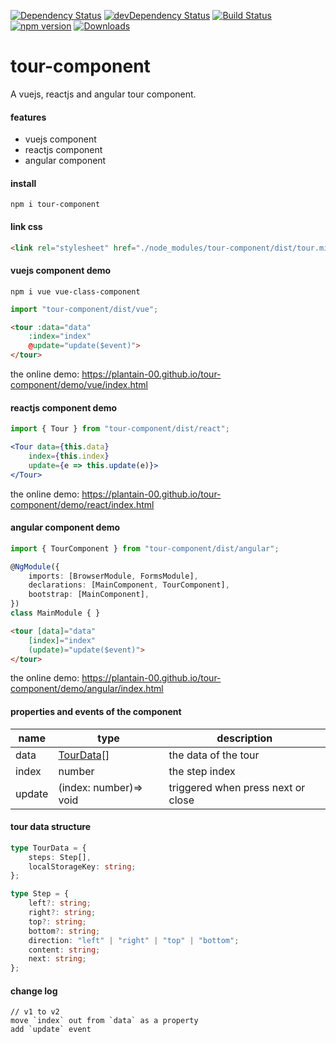 [![Dependency Status](https://david-dm.org/plantain-00/tour-component.svg)](https://david-dm.org/plantain-00/tour-component)
[![devDependency Status](https://david-dm.org/plantain-00/tour-component/dev-status.svg)](https://david-dm.org/plantain-00/tour-component#info=devDependencies)
[![Build Status](https://travis-ci.org/plantain-00/tour-component.svg?branch=master)](https://travis-ci.org/plantain-00/tour-component)
[![npm version](https://badge.fury.io/js/tour-component.svg)](https://badge.fury.io/js/tour-component)
[![Downloads](https://img.shields.io/npm/dm/tour-component.svg)](https://www.npmjs.com/package/tour-component)

# tour-component
A vuejs, reactjs and angular tour component.

#### features

+ vuejs component
+ reactjs component
+ angular component

#### install

`npm i tour-component`

#### link css

```html
<link rel="stylesheet" href="./node_modules/tour-component/dist/tour.min.css" />
```

#### vuejs component demo

`npm i vue vue-class-component`

```ts
import "tour-component/dist/vue";
```

```html
<tour :data="data"
    :index="index"
    @update="update($event)">
</tour>
```

the online demo: https://plantain-00.github.io/tour-component/demo/vue/index.html

#### reactjs component demo

```ts
import { Tour } from "tour-component/dist/react";
```

```jsx
<Tour data={this.data}
    index={this.index}
    update={e => this.update(e)}>
</Tour>
```

the online demo: https://plantain-00.github.io/tour-component/demo/react/index.html

#### angular component demo

```ts
import { TourComponent } from "tour-component/dist/angular";

@NgModule({
    imports: [BrowserModule, FormsModule],
    declarations: [MainComponent, TourComponent],
    bootstrap: [MainComponent],
})
class MainModule { }
```

```html
<tour [data]="data"
    [index]="index"
    (update)="update($event)">
</tour>
```

the online demo: https://plantain-00.github.io/tour-component/demo/angular/index.html

#### properties and events of the component

name | type | description
--- | --- | ---
data | [TourData](#tour-data-structure)[] | the data of the tour
index | number | the step index
update | (index: number)=> void | triggered when press next or close

#### tour data structure

```ts
type TourData = {
    steps: Step[],
    localStorageKey: string;
};

type Step = {
    left?: string;
    right?: string;
    top?: string;
    bottom?: string;
    direction: "left" | "right" | "top" | "bottom";
    content: string;
    next: string;
};
```

#### change log

```
// v1 to v2
move `index` out from `data` as a property
add `update` event
```

